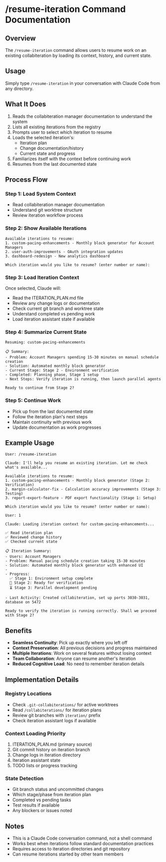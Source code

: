 # /resume-iteration Command Documentation

## Overview
The `/resume-iteration` command allows users to resume work on an existing collabiteration by loading its context, history, and current state.

## Usage
Simply type `/resume-iteration` in your conversation with Claude Code from any directory.

## What It Does
1. Reads the collabiteration manager documentation to understand the system
2. Lists all existing iterations from the registry
3. Prompts user to select which iteration to resume
4. Loads the selected iteration's:
   - Iteration plan
   - Change documentation/history
   - Current state and progress
5. Familiarizes itself with the context before continuing work
6. Resumes from the last documented state

## Process Flow

### Step 1: Load System Context
- Read collabiteration manager documentation
- Understand git worktree structure
- Review iteration workflow process

### Step 2: Show Available Iterations
```
Available iterations to resume:
1. custom-pacing-enhancements - Monthly block generator for Account Managers
2. user-auth-improvements - OAuth integration updates
3. dashboard-redesign - New analytics dashboard

Which iteration would you like to resume? (enter number or name):
```

### Step 3: Load Iteration Context
Once selected, Claude will:
- Read the ITERATION_PLAN.md file
- Review any change logs or documentation
- Check current git branch and worktree state
- Understand completed vs pending work
- Load iteration assistant state if available

### Step 4: Summarize Current State
```
Resuming: custom-pacing-enhancements

📋 Summary:
- Problem: Account Managers spending 15-30 minutes on manual schedule creation
- Solution: Automated monthly block generator
- Current Stage: Stage 2 - Environment verification
- Completed: Planning phase, Stage 1 setup
- Next Steps: Verify iteration is running, then launch parallel agents

Ready to continue from Stage 2?
```

### Step 5: Continue Work
- Pick up from the last documented state
- Follow the iteration plan's next steps
- Maintain continuity with previous work
- Update documentation as work progresses

## Example Usage

```
User: /resume-iteration

Claude: I'll help you resume an existing iteration. Let me check what's available...

Available iterations to resume:
1. custom-pacing-enhancements - Monthly block generator (Stage 2: Verification)
2. margin-calculator-fix - Calculation accuracy improvements (Stage 3: Testing)
3. report-export-feature - PDF export functionality (Stage 1: Setup)

Which iteration would you like to resume? (enter number or name):

User: 1

Claude: Loading iteration context for custom-pacing-enhancements...

✅ Read iteration plan
✅ Reviewed change history
✅ Checked current state

📋 Iteration Summary:
- Users: Account Managers
- Problem: Manual pacing schedule creation taking 15-30 minutes
- Solution: Automated monthly block generator with enhanced UI
- 
- Progress:
  ✅ Stage 1: Environment setup complete
  🔄 Stage 2: Ready for verification
  ⏳ Stage 3: Parallel development pending
  
- Last Activity: Created collabiteration, set up ports 3030-3031, database on 5472

Ready to verify the iteration is running correctly. Shall we proceed with Stage 2?
```

## Benefits
- **Seamless Continuity**: Pick up exactly where you left off
- **Context Preservation**: All previous decisions and progress maintained
- **Multiple Iterations**: Work on several features without losing context
- **Team Collaboration**: Anyone can resume another's iteration
- **Reduced Cognitive Load**: No need to remember iteration details

## Implementation Details

### Registry Locations
- Check `.git-collabiterations/` for active worktrees
- Read `/collabiterations/` for iteration plans
- Review git branches with `iteration/` prefix
- Check iteration assistant logs if available

### Context Loading Priority
1. ITERATION_PLAN.md (primary source)
2. Git commit history on iteration branch
3. Change logs in iteration directory
4. Iteration assistant state
5. TODO lists or progress tracking

### State Detection
- Git branch status and uncommitted changes
- Which stage/phase from iteration plan
- Completed vs pending tasks
- Test results if available
- Any blockers or issues noted

## Notes
- This is a Claude Code conversation command, not a shell command
- Works best when iterations follow standard documentation practices
- Requires access to iteration directories and git repository
- Can resume iterations started by other team members